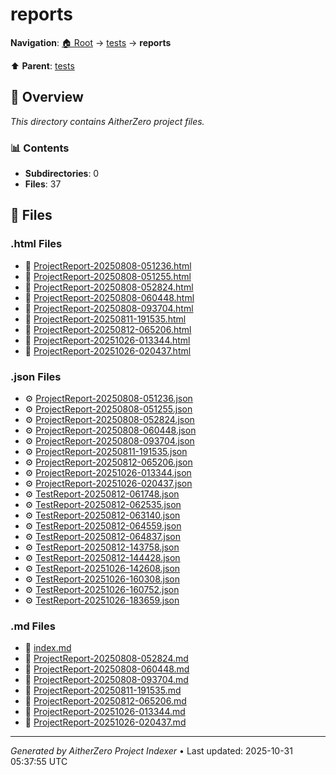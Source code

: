 # reports

**Navigation**: [🏠 Root](../../index.md) → [tests](../index.md) → **reports**

⬆️ **Parent**: [tests](../index.md)

## 📖 Overview

*This directory contains AitherZero project files.*

### 📊 Contents

- **Subdirectories**: 0
- **Files**: 37

## 📄 Files

### .html Files

- 📄 [ProjectReport-20250808-051236.html](./ProjectReport-20250808-051236.html)
- 📄 [ProjectReport-20250808-051255.html](./ProjectReport-20250808-051255.html)
- 📄 [ProjectReport-20250808-052824.html](./ProjectReport-20250808-052824.html)
- 📄 [ProjectReport-20250808-060448.html](./ProjectReport-20250808-060448.html)
- 📄 [ProjectReport-20250808-093704.html](./ProjectReport-20250808-093704.html)
- 📄 [ProjectReport-20250811-191535.html](./ProjectReport-20250811-191535.html)
- 📄 [ProjectReport-20250812-065206.html](./ProjectReport-20250812-065206.html)
- 📄 [ProjectReport-20251026-013344.html](./ProjectReport-20251026-013344.html)
- 📄 [ProjectReport-20251026-020437.html](./ProjectReport-20251026-020437.html)

### .json Files

- ⚙️ [ProjectReport-20250808-051236.json](./ProjectReport-20250808-051236.json)
- ⚙️ [ProjectReport-20250808-051255.json](./ProjectReport-20250808-051255.json)
- ⚙️ [ProjectReport-20250808-052824.json](./ProjectReport-20250808-052824.json)
- ⚙️ [ProjectReport-20250808-060448.json](./ProjectReport-20250808-060448.json)
- ⚙️ [ProjectReport-20250808-093704.json](./ProjectReport-20250808-093704.json)
- ⚙️ [ProjectReport-20250811-191535.json](./ProjectReport-20250811-191535.json)
- ⚙️ [ProjectReport-20250812-065206.json](./ProjectReport-20250812-065206.json)
- ⚙️ [ProjectReport-20251026-013344.json](./ProjectReport-20251026-013344.json)
- ⚙️ [ProjectReport-20251026-020437.json](./ProjectReport-20251026-020437.json)
- ⚙️ [TestReport-20250812-061748.json](./TestReport-20250812-061748.json)
- ⚙️ [TestReport-20250812-062535.json](./TestReport-20250812-062535.json)
- ⚙️ [TestReport-20250812-063140.json](./TestReport-20250812-063140.json)
- ⚙️ [TestReport-20250812-064559.json](./TestReport-20250812-064559.json)
- ⚙️ [TestReport-20250812-064837.json](./TestReport-20250812-064837.json)
- ⚙️ [TestReport-20250812-143758.json](./TestReport-20250812-143758.json)
- ⚙️ [TestReport-20250812-144428.json](./TestReport-20250812-144428.json)
- ⚙️ [TestReport-20251026-142608.json](./TestReport-20251026-142608.json)
- ⚙️ [TestReport-20251026-160308.json](./TestReport-20251026-160308.json)
- ⚙️ [TestReport-20251026-160752.json](./TestReport-20251026-160752.json)
- ⚙️ [TestReport-20251026-183659.json](./TestReport-20251026-183659.json)

### .md Files

- 📝 [index.md](./index.md)
- 📝 [ProjectReport-20250808-052824.md](./ProjectReport-20250808-052824.md)
- 📝 [ProjectReport-20250808-060448.md](./ProjectReport-20250808-060448.md)
- 📝 [ProjectReport-20250808-093704.md](./ProjectReport-20250808-093704.md)
- 📝 [ProjectReport-20250811-191535.md](./ProjectReport-20250811-191535.md)
- 📝 [ProjectReport-20250812-065206.md](./ProjectReport-20250812-065206.md)
- 📝 [ProjectReport-20251026-013344.md](./ProjectReport-20251026-013344.md)
- 📝 [ProjectReport-20251026-020437.md](./ProjectReport-20251026-020437.md)

---

*Generated by AitherZero Project Indexer* • Last updated: 2025-10-31 05:37:55 UTC

